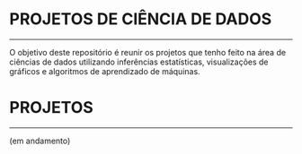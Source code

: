 # PROJETOS DE CIÊNCIA DE DADOS
---
O objetivo deste repositório é reunir os projetos que tenho feito na área de ciências de dados utilizando inferências estatísticas, visualizações de gráficos e algoritmos de aprendizado de máquinas.
# PROJETOS
---
(em andamento)

